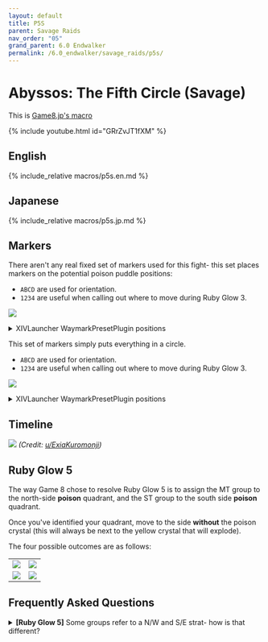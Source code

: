 ```yaml
---
layout: default
title: P5S
parent: Savage Raids
nav_order: "05"
grand_parent: 6.0 Endwalker
permalink: /6.0_endwalker/savage_raids/p5s/
---
```


# Abyssos: The Fifth Circle (Savage)

This is [Game8.jp's macro](https://game8.jp/ff14/464675)

{% include youtube.html id="GRrZvJT1fXM" %}

## English

{% include_relative macros/p5s.en.md %}

## Japanese

{% include_relative macros/p5s.jp.md %}

## Markers

There aren't any real fixed set of markers used for this fight- this set places
markers on the potential poison puddle positions:

- `ABCD` are used for orientation.
- `1234` are useful when calling out where to move during Ruby Glow 3.

![]({{site.baseurl}}/images/6.0_endwalker/p5s/markers_1.jpg)
<details markdown=block>
<summary>XIVLauncher WaymarkPresetPlugin positions</summary>

```json
{
  "Name":"P5S (Towers)",
  "MapID":873,
  "A":{"X":100.0,"Y":-300.0,"Z":92.9,"ID":0,"Active":true},
  "B":{"X":107.1,"Y":-300.0,"Z":100.0,"ID":1,"Active":true},
  "C":{"X":100.0,"Y":-300.0,"Z":107.1,"ID":2,"Active":true},
  "D":{"X":92.9,"Y":-300.0,"Z":100.0,"ID":3,"Active":true},
  "One":{"X":110.7,"Y":-300.0,"Z":89.3,"ID":4,"Active":true},
  "Two":{"X":110.7,"Y":-300.0,"Z":110.7,"ID":5,"Active":true},
  "Three":{"X":89.3,"Y":-300.0,"Z":110.7,"ID":6,"Active":true},
  "Four":{"X":89.3,"Y":-300.0,"Z":89.3,"ID":7,"Active":true}
}
```

</details>

This set of markers simply puts everything in a circle.

- `ABCD` are used for orientation.
- `1234` are useful when calling out where to move during Ruby Glow 3.

![]({{site.baseurl}}/images/6.0_endwalker/p5s/markers_2.jpg)
<details markdown=block>
<summary>XIVLauncher WaymarkPresetPlugin positions</summary>

```json
{
  "Name":"P5S (Circle)",
  "MapID":873,
  "A":{"X":100.0,"Y":-300.0,"Z":90.0,"ID":0,"Active":true},
  "B":{"X":110.0,"Y":-300.0,"Z":100.0,"ID":1,"Active":true},
  "C":{"X":100.0,"Y":-300.0,"Z":110.0,"ID":2,"Active":true},
  "D":{"X":90.0,"Y":-300.0,"Z":100.0,"ID":3,"Active":true},
  "One":{"X":92.929,"Y":-300.0,"Z":92.929,"ID":4,"Active":true},
  "Two":{"X":107.07,"Y":-300.0,"Z":92.929,"ID":5,"Active":true},
  "Three":{"X":107.07,"Y":-300.0,"Z":107.07,"ID":6,"Active":true},
  "Four":{"X":92.929,"Y":-300.0,"Z":107.07,"ID":7,"Active":true}
}
```

</details>

## Timeline
![](https://preview.redd.it/byylqr56ugl91.png?width=1741&format=png&auto=webp&s=9dd4e24d2df98e9b753cfc3a49c63c6956ad709e)
*(Credit: [u/ExiaKuromonji](https://www.reddit.com/r/ffxiv/comments/x1sj4y/p5s_timeline/))*

## Ruby Glow 5

The way Game 8 chose to resolve Ruby Glow 5 is to assign the MT group to the
north-side **poison** quadrant, and the ST group to the south side **poison**
quadrant.

Once you've identified your quadrant, move to the side **without** the poison
crystal (this will always be next to the yellow crystal that will explode).

The four possible outcomes are as follows:

<table>
  <tr>
    <td><img src="{{site.baseurl}}/images/6.0_endwalker/p5s/ruby_5_1.jpg"></td>
    <td><img src="{{site.baseurl}}/images/6.0_endwalker/p5s/ruby_5_2.jpg"></td>
  </tr>
  <tr>
    <td><img src="{{site.baseurl}}/images/6.0_endwalker/p5s/ruby_5_3.jpg"></td>
    <td><img src="{{site.baseurl}}/images/6.0_endwalker/p5s/ruby_5_4.jpg"></td>
  </tr>
</table>


## Frequently Asked Questions

<details markdown=block>
<summary>
  <b>[Ruby Glow 5]</b> Some groups refer to a N/W and S/E strat- how is that
  different?
</summary>
<table>
  <tr>
    <td colspan="2">
      <p>This refers to a different method of assigning quadrants that some EN
      groups do. The main difference is what the party pays attention to.</p>
      <p>Game8 unfortunately chose the strat that focuses on the <b>poison
      crystals</b>, which leads to a somewhat counterintuitive case 1/4 of the
      time.</p>
      <p>This strat assigns the light parties based on the <b>yellow
      crystals</b> instead, which keeps to the "MT group N/W", "ST group S/E"
      convention.</p>
      <p>The problem, of course, is that both methods work out to the same
      outcome in 3/4 of the cases, but not the last 1/4.</p>
    </td>
  </tr>
  <tr>
    <td width="50%">
      <img src="{{site.baseurl}}/images/6.0_endwalker/p5s/ruby_5_1_yellow.jpg">
    </td>
    <td>
      <img src="{{site.baseurl}}/images/6.0_endwalker/p5s/ruby_5_2_yellow.jpg">
    </td>
  </tr>
  <tr>
    <td>
      <img src="{{site.baseurl}}/images/6.0_endwalker/p5s/ruby_5_3_yellow.jpg">
    </td>
    <td>
      <img src="{{site.baseurl}}/images/6.0_endwalker/p5s/ruby_5_4_yellow.jpg">
    </td>
  </tr>
</table>
</details>

<script data-goatcounter="https://tuufless.goatcounter.com/count"
        async src="//gc.zgo.at/count.js"></script>

